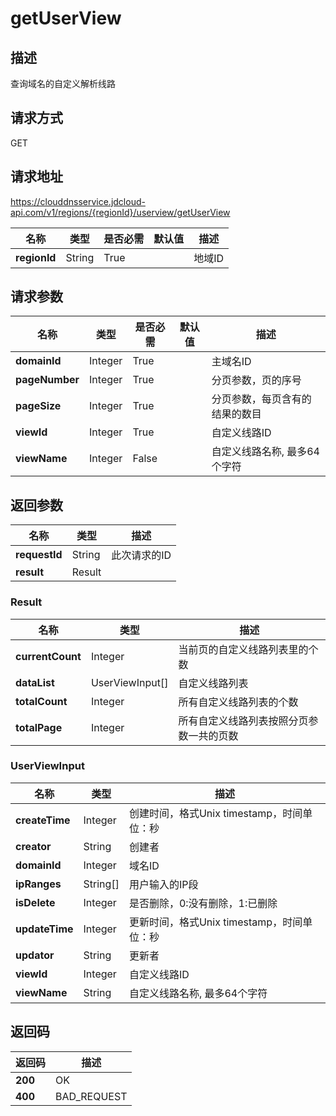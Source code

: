 # getUserView


## 描述
查询域名的自定义解析线路

## 请求方式
GET

## 请求地址
https://clouddnsservice.jdcloud-api.com/v1/regions/{regionId}/userview/getUserView

|名称|类型|是否必需|默认值|描述|
|---|---|---|---|---|
|**regionId**|String|True| |地域ID|

## 请求参数
|名称|类型|是否必需|默认值|描述|
|---|---|---|---|---|
|**domainId**|Integer|True| |主域名ID|
|**pageNumber**|Integer|True| |分页参数，页的序号|
|**pageSize**|Integer|True| |分页参数，每页含有的结果的数目|
|**viewId**|Integer|True| |自定义线路ID|
|**viewName**|Integer|False| |自定义线路名称, 最多64个字符|


## 返回参数
|名称|类型|描述|
|---|---|---|
|**requestId**|String|此次请求的ID|
|**result**|Result| |

### Result
|名称|类型|描述|
|---|---|---|
|**currentCount**|Integer|当前页的自定义线路列表里的个数|
|**dataList**|UserViewInput[]|自定义线路列表|
|**totalCount**|Integer|所有自定义线路列表的个数|
|**totalPage**|Integer|所有自定义线路列表按照分页参数一共的页数|
### UserViewInput
|名称|类型|描述|
|---|---|---|
|**createTime**|Integer|创建时间，格式Unix timestamp，时间单位：秒|
|**creator**|String|创建者|
|**domainId**|Integer|域名ID|
|**ipRanges**|String[]|用户输入的IP段|
|**isDelete**|Integer|是否删除，0:没有删除，1:已删除|
|**updateTime**|Integer|更新时间，格式Unix timestamp，时间单位：秒|
|**updator**|String|更新者|
|**viewId**|Integer|自定义线路ID|
|**viewName**|String|自定义线路名称, 最多64个字符|

## 返回码
|返回码|描述|
|---|---|
|**200**|OK|
|**400**|BAD_REQUEST|
